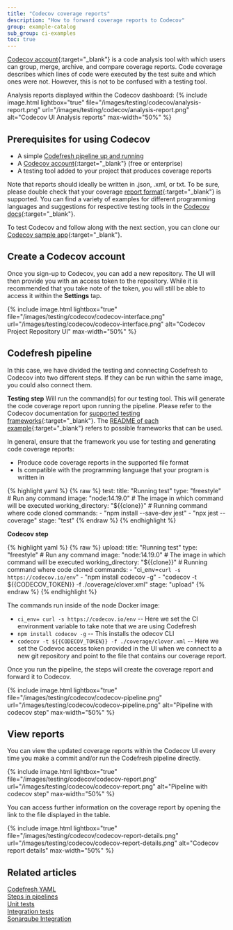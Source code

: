 ```yaml
---
title: "Codecov coverage reports"
description: "How to forward coverage reports to Codecov"
group: example-catalog
sub_group: ci-examples
toc: true
---
```


[Codecov account](https://codecov.io/){:target="\_blank"} is a code analysis tool with which users can group, merge, archive, and compare coverage reports. Code coverage describes which lines of code were executed by the test suite and which ones were not. However, this is not to be confused with a testing tool.

Analysis reports displayed within the Codecov dashboard:
{% include image.html 
lightbox="true" 
file="/images/testing/codecov/analysis-report.png" 
url="/images/testing/codecov/analysis-report.png" 
alt="Codecov UI Analysis reports" 
max-width="50%" 
%}

## Prerequisites for using Codecov

* A simple [Codefresh pipeline up and running](https://codefresh.io/docs/docs/getting-started/create-a-codefresh-account/)
* A [Codecov account](https://codecov.io/){:target="\_blank"} (free or enterprise)
* A testing tool added to your project that produces coverage reports

Note that reports should ideally be written in .json, .xml, or txt. To be sure, please double check that your coverage [report format](https://docs.codecov.io/docs/supported-report-formats){:target="\_blank"} is supported. You can find a variety of examples for different programming languages and suggestions for respective testing tools in the [Codecov docs](https://docs.codecov.io/docs/supported-languages){:target="\_blank"}.

To test Codecov and follow along with the next section, you can clone our [Codecov sample app](https://github.com/codefresh-contrib/codecov-sample-app){:target="\_blank"}.

## Create a Codecov account

Once you sign-up to Codecov, you can add a new repository. The UI will then provide you with an access token to the repository. While it is recommended that you take note of the token, you will still be able to access it within the **Settings** tap.

{% include image.html 
lightbox="true" 
file="/images/testing/codecov/codecov-interface.png" 
url="/images/testing/codecov/codecov-interface.png" 
alt="Codecov Project Repository UI" 
max-width="50%" 
%}

## Codefresh pipeline

In this case, we have divided the testing and connecting Codefresh to Codecov into two different steps. If they can be run within the same image, you could also connect them. 

**Testing step**
Will run the command(s) for our testing tool. This will generate the code coverage report upon running the pipeline. Please refer to the Codecov documentation for [supported testing frameworks](https://docs.codecov.io/docs/supported-report-formats){:target="\_blank"}. The [README of each example](https://docs.codecov.io/docs/supported-languages){:target="\_blank"} refers to possible frameworks that can be used.

In general, ensure that the framework you use for testing and generating code coverage reports:
* Produce code coverage reports in the supported file format
* Is compatible with the programming language that your program is written in

{% highlight yaml %}
{% raw %}
 test:
    title: "Running test"
    type: "freestyle" # Run any command
    image: "node:14.19.0" # The image in which command will be executed
    working_directory: "${{clone}}" # Running command where code cloned
    commands:
      - "npm install --save-dev jest"
      - "npx jest --coverage"
    stage: "test"
{% endraw %}
{% endhighlight %}

**Codecov step**

{% highlight yaml %}
{% raw %}
upload:
      title: "Running test"
      type: "freestyle" # Run any command
      image: "node:14.19.0" # The image in which command will be executed
      working_directory: "${{clone}}" # Running command where code cloned
      commands:
        - "ci_env=`curl -s https://codecov.io/env`"
        - "npm install codecov -g"
        - "codecov -t ${{CODECOV_TOKEN}} -f ./coverage/clover.xml"
      stage: "upload"
{% endraw %}
{% endhighlight %}

The commands run inside of the node Docker image:
* `ci_env= curl -s https://codecov.io/env` -- Here we set the CI environment variable to take note that we are using Codefresh
* `npm install codecov -g` -- This installs the odecov CLI
* `codecov -t ${{CODECOV_TOKEN}} -f ./coverage/clover.xml` -- Here we set the Codevoc access token provided in the UI when we connect to a new git repository and point to the file that contains our coverage report.

Once you run the pipeline, the steps will create the coverage report and forward it to Codecov.

{% include image.html 
lightbox="true" 
file="/images/testing/codecov/codecov-pipeline.png" 
url="/images/testing/codecov/codecov-pipeline.png" 
alt="Pipeline with codecov step" 
max-width="50%" 
%}

## View reports

You can view the updated coverage reports within the Codecov UI every time you make a commit and/or run the Codefresh pipeline directly.

{% include image.html 
lightbox="true" 
file="/images/testing/codecov/codecov-report.png" 
url="/images/testing/codecov/codecov-report.png" 
alt="Pipeline with codecov step" 
max-width="50%" 
%}

You can access further information on the coverage report by opening the link to the file displayed in the table.

{% include image.html 
lightbox="true" 
file="/images/testing/codecov/codecov-report-details.png" 
url="/images/testing/codecov/codecov-report-details.png" 
alt="Codecov report details" 
max-width="50%" 
%}

## Related articles
[Codefresh YAML]({{site.baseurl}}/docs/pipelines/what-is-the-codefresh-yaml/)  
[Steps in pipelines]({{site.baseurl}}/docs/pipelines/steps/)  
[Unit tests]({{site.baseurl}}/docs/testing/unit-tests/)  
[Integration tests]({{site.baseurl}}/docs/testing/integration-tests/)  
[Sonarqube Integration]({{site.baseurl}}/docs/testing/sonarqube-integration/) 

